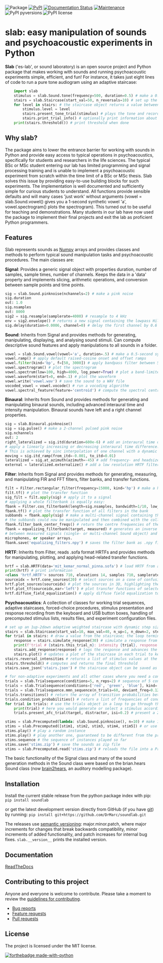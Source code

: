 ![Package](https://github.com/DrMarc/soundlab/workflows/Python%20package/badge.svg)
[![PyPI](https://github.com/DrMarc/soundlab/workflows/PyPi/badge.svg)](https://pypi.org/project/slab/)
[![Documentation Status](https://readthedocs.org/projects/soundlab/badge/?version=latest)](https://soundlab.readthedocs.io/en/latest/?badge=latest)
[![Maintenance](https://img.shields.io/badge/Maintained%3F-yes-brightgreen.svg)](https://github.com/DrMarc/soundlab/graphs/commit-activity)
![PyPI pyversions](https://img.shields.io/badge/python-%3E%3D3.6-blue)
![PyPI license](https://img.shields.io/badge/license-MIT-brightgreen)

**slab**: easy manipulation of sounds and psychoacoustic experiments in Python
======================

**Slab** ('es-lab', or sound laboratory) is an open source project and Python package that makes working with sounds and running psychoacoustic experiments simple, efficient, and fun! For instance, it takes just eight lines of code to run a pure tone audiogram using an adaptive staircase:
```python
    import slab
    stimulus = slab.Sound.tone(frequency=500, duration=0.5) # make a 0.5 sec pure tone of 500 Hz
    stairs = slab.Staircase(start_val=50, n_reversals=10) # set up the adaptive staircase
    for level in stairs: # the staircase object returns a value between 0 and 50 dB for each trial
        stimulus.level = level
        stairs.present_tone_trial(stimulus) # plays the tone and records a keypress (1 for 'heard', 2 for 'not heard')
        stairs.print_trial_info() # optionally print information about the current state of the staircase
    print(stairs.threshold()) # print threshold when done
```

Why slab?
---------
The package aims to lower the entrance barrier for working with sounds in Python and provide easy access to typical operations in psychoacoustics, specifically for students and researchers in the life sciences. The typical BSc or MSc student entering our lab has limited programming and signal processing training and is unable to implement a psychoacoustic experiment from scratch within the time limit of a BSc or MSc thesis. Slab solves this issue by providing easy-to-use building blocks for such experiments. The implementation is well documented and sufficiently simple for curious students to understand. All functions provide sensible defaults and will many cases 'just work' without arguments (vowel = slab.Sound.vowel() gives you a 1-second synthetic vowel 'a', vowel.spectrogram() plots the spectrogram). This turned out to be useful for teaching and demonstrations. Many students in our lab have now used the package to implement their final projects and exit the lab as proficient Python programmers.

Features
--------
Slab represents sounds as [Numpy](https://www.numpy.org) arrays and provides classes and methods to perform typical sound manipulation tasks and psychoacoustic procedures. The main classes are:

**Signal**: Provides a generic signal object with properties duration, number of samples, sample times, number of channels. Keeps the data in a 'data' property and implements slicing, arithmetic operations, and conversion between sample points and time points.
```python
sig = slab.Sound.pinknoise(nchannels=2) # make a pink noise
sig.duration
out: 1.0
sig.nsamples
out: 8000
sig2 = sig.resample(samplerate=4000) # resample to 4 kHz
env = sig2.envelope() # returns a new signal containing the lowpass Hilbert envelopes of both channels
sig.delay(duration=0.0006, channel=0) # delay the first channel by 0.6 ms
```

**Sound**: Inherits from Signal and provides methods for generating, manipulating, displaying, and analysing sound stimuli. Can compute descriptive sound features and apply manipulations to all sounds in a folder.
```python
vowel = slab.Sound.vowel(vowel='a', duration=.5) # make a 0.5-second synthetic vowel sound
vowel.ramp() # apply default raised-cosine onset and offset ramps
vowel.filter(kind='bp', f=[50, 3000]) # apply bandpass filter between 50 and 3000 Hz
vowel.spectrogram() # plot the spectrogram
vowel.spectrum(low=100, high=4000, log_power=True) # plot a band-limited spectrum
vowel.waveform(start=0, end=.1) # plot the waveform
vowel.write('vowel.wav') # save the sound to a WAV file
vocoded_vowel = vowel.vocode() # run a vocoding algorithm
vowel.spectral_feature(feature='centroid') # compute the spectral centroid of the sound in Hz
```

**Binaural**: Inherits from Sound and provides methods for generating and manipulating binaural sounds, including advanced interaural time and intensity manipulation. Binaural sounds have left and a right channel properties.
```python
sig = slab.Binaural.pinknoise()
sig = sig.pulse() # make a 2-channel pulsed pink noise
sig.nchannels
out: 2
right_lateralized = sig.itd(duration=600e-6) # add an interaural time difference of 600 microsec, right channel leading
# apply a linearly increasing or decreasing interaural time difference.
# This is achieved by sinc interpolation of one channel with a dynamic delay:
moving = sig.itd_ramp(from_itd=-0.001, to_itd=0.01)
lateralized = sig.at_azimuth(azimuth=-45) # add frequency- and headsize-dependent ITD and ILD corresponding to a sound at 45 deg
external = lateralized.externalize() # add a low resolution HRTF filter that results in the percept of an externalized source (i.e. outside of the head), defaults to the KEMAR HRTF recordings, but any HRTF can be supplied
```

**Filter**: Inherits from Signal and provides methods for generating, measuring, and manipulating FIR and FFT filters, filter banks, and transfer functions.
```python
filt = Filter.rectangular_filter(frequency=15000, kind='hp') # make a highpass filter
filt.tf() # plot the transfer function
sig_filt = filt.apply(sig) # apply it to a signal
# applying a whole filterbank is equally easy:
fbank = Filter.cos_filterbank(length=sig.nsamples, bandwidth=1/10, low_cutoff=100) # make a cosine filter bank
fbank.tf() # plot the transfer function of all filters in the bank
subbands = fbank.apply(sig) # make a multi-channel signal containing the passbands of the filters in the filter bank
# the subbands could now be manipulated and then combined with the collapse_subbands method
fbank.filter_bank_center_freqs() # return the centre frequencies of the filters in the filter bank
fbank = equalizing_filterbank(target, measured) # generates an inverse filter bank for equalizing the differences
# between measured signals (single- or multi-channel Sound object) and a target signal. Used for equalizing loudspeakers,
microphones, or speaker arrays.
fbank.save('equalizing_filters.npy') # saves the filter bank as .npy file.
```

**HRTF**: Inherits from Filter, reads .sofa format HRTFs and provides methods for manipulating, plotting, and applying head-related transfer functions.
```python
hrtf = slab.HRTF(data='mit_kemar_normal_pinna.sofa') # load HRTF from a sofa file (the standard KEMAR data is included)
print(hrtf) # print information
<class 'hrtf.HRTF'> sources 710, elevations 14, samples 710, samplerate 44100.0
sourceidx = hrtf.cone_sources(20) # select sources on a cone of confusion at 20 deg from midline
hrtf.plot_sources(sourceidx) # plot the sources in 3D, highlighting the selected sources
hrtf.plot_tf(sourceidx,ear='left') # plot transfer functions of selected sources in a waterfall plot
hrtf.diffuse_field_equalization() # apply diffuse field equalization to remove non-spatial components of the HRTF
```

**Psychoacoustics**: A collection of classes for working trial sequences, adaptive staircases, forced-choice procedures, stimulus presentation and response recording from the keyboard and USB button boxes, handling of precomputed stimulus lists, results files, and experiment configuration files.
```python
# set up an 1up-2down adaptive weighted staircase with dynamic step sizes:
stairs = slab.Staircase(start_val=10, max_val=40, n_up=1, n_down=2, step_sizes=[3, 1], step_up_factor=1.5)
for trial in stairs: # draw a value from the staircase; the loop terminates with the staircase
    response = stairs.simulate_response(30) # simulate a response from a participant using a psychometric function
    print(f'trial # {stairs.this_trial_n}: intensity {trial}, response {response}')
    stairs.add_response(response) # logs the response and advances the staircase
    stairs.plot() # updates a plot of the staircase in each trial to keep an eye on the performance of the listener
stairs.reversal_intensities # returns a list of stimulus values at the reversal points of the staircase
stairs.threshold() # computes and returns the final threshold
stairs.save_json('stairs.json') # the staircase object can be saved as a human readable json file

# for non-adaptive experiments and all other cases where you need a controlled sequence of stimulus values:
trials = slab.Trialsequence(conditions=5, n_reps=2) # sequence of 5 conditions, repeated twice, without direct repetitions
trials = slab.Trialsequence(conditions=['red', 'green', 'blue'], kind='infinite') # infinite sequence of color names
trials = slab.Trialsequence.mmn_sequence(n_trials=60, deviant_freq=0.12) # stimulus sequence for an oddball design
trials.transitions() # return the array of transition probabilities between all combinations of conditions.
trials.condition_probabilities() # return a list of frequencies of conditions
for trial in trials: # use the trials object in a loop to go through the trials
    print(trial) # here you would generate or select a stimulus according to the condition
    trials.present_afc_trial(target, distractor, isi=0.2) # present a 2-alternative forced-choice trial and record the response

stims = slab.Precomputed(lambda: slab.Sound.pinknoise(), n=10) # make 10 instances of noise as one Sound-like object
stims = slab.Precomputed([stim1, stim2, stim3, stim4, stim5]) # or use a list of sound objects, or a list comprehension
stims.play() # play a random instance
stims.play() # play another one, guaranteed to be different from the previous one
stims.sequence # the sequence of instances played so far
stims.save('stims.zip') # save the sounds as zip file
stims = slab.Precomputed.read('stims.zip') # reloads the file into a Precomputed object
```

The basic functionality of the Signal class and many of the sound generation methods in the Sound class were based on the brian.hears Sound class (now [brain2hears](https://brian2hears.readthedocs.io/en/stable/), an auditory modelling package).

Installation
------------

Install the current stable release from the python package index with pip:
```pip install soundlab```

or get the latest development version directly from GitHub (if you have [git](https://git-scm.com)) by running:
```pip install git+https://github.com/DrMarc/soundlab.git```

The releases use [semantic versioning](https://semver.org): major.minor.patch, where major increments for changes that break backwards compatibility, minor increments of added functionality, and patch increases for internal bug fixes.
```slab.__version__``` prints the installed version.

Documentation
-------------

[ReadTheDocs](https://soundlab.readthedocs.io/)

Contributing to this project
----------------------------

Anyone and everyone is welcome to contribute. Please take a moment to
review the [guidelines for contributing](CONTRIBUTING.md).

* [Bug reports](CONTRIBUTING.md#bugs)
* [Feature requests](CONTRIBUTING.md#features)
* [Pull requests](CONTRIBUTING.md#pull-requests)

License
-------

The project is licensed under the MIT license.

[![forthebadge made-with-python](http://ForTheBadge.com/images/badges/made-with-python.svg)](https://www.python.org/)
